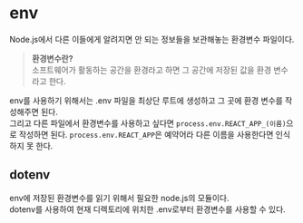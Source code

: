 # env
Node.js에서 다른 이들에게 알려지면 안 되는 정보들을 보관해놓는 환경변수 파일이다.  

>**환경변수란?**  
>소프트웨어가 활동하는 공간을 환경라고 하면 그 공간에 저장된 값을 환경 변수라고 한다.  

env를 사용하기 위해서는 .env 파일을 최상단 루트에 생성하고 그 곳에 환경 변수를 작성해주면 된다.  
그리고 다른 파일에서 환경변수를 사용하고 싶다면 `process.env.REACT_APP_(이름)`으로 작성하면 된다. 
`process.env.REACT_APP`은 예약어라 다른 이름을 사용한다면 인식하지 못 한다.  
## dotenv
env에 저장된 환경변수를 읽기 위해서 필요한 node.js의 모듈이다.  
dotenv를 사용하여 현재 디렉토리에 위치한 .env로부터 환경변수를 사용할 수 있다.